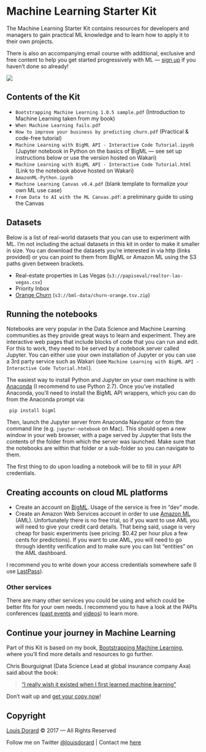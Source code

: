# Machine Learning Starter Kit

The Machine Learning Starter Kit contains resources for developers and managers to gain practical ML knowledge and to learn how to apply it to their own projects.

There is also an accompanying email course with additional, exclusive and free content to help you get started progressively with ML — [sign up](http://louisdorard.com/machine-learning-starter-kit#form) if you haven’t done so already!

![](https://static1.squarespace.com/static/5206b718e4b0bdc26006bae2/t/5862badcf5e23110755c7c1e/1482865374964/starter-kit.png) 


## Contents of the Kit

* `Bootstrapping Machine Learning 1.0.5 sample.pdf` (Introduction to Machine Learning taken from my book)
* `When Machine Learning fails.pdf`
* `How to improve your business by predicting churn.pdf` (Practical & code-free tutorial)
* `Machine Learning with BigML API - Interactive Code Tutorial.ipynb` (Jupyter notebook in Python on the basics of BigML — see set up instructions below or use the version hosted on Wakari)
* `Machine Learning with BigML API - Interactive Code Tutorial.html` (Link to the notebook above hosted on Wakari)
* `AmazonML-Python.ipynb`
* `Machine Learning Canvas v0.4.pdf` (blank template to formalize your own ML use case)
* `From Data to AI with the ML Canvas.pdf`: a preliminary guide to using the Canvas


## Datasets

Below is a list of real-world datasets that you can use to experiment with ML. I’m not including the actual datasets in this kit in order to make it smaller in size. You can download the datasets you’re interested in via http (links provided) or you can point to them from BigML or Amazon ML using the S3 paths given between brackets.

* Real-estate properties in Las Vegas (`s3://papiseval/realtor-las-vegas.csv`)
* Priority Inbox
* [Orange Churn](https://bml-data.s3.amazonaws.com/churn-orange.tsv.zip) (`s3://bml-data/churn-orange.tsv.zip`)


## Running the notebooks

Notebooks are very popular in the Data Science and Machine Learning communities as they provide great ways to learn and experiment. They are interactive web pages that include blocks of code that you can run and edit. For this to work, they need to be served by a notebook server called Jupyter. You can either use your own installation of Jupyter or you can use a 3rd party service such as Wakari (see `Machine Learning with BigML API - Interactive Code Tutorial.html`).

The easiest way to install Python and Jupyter on your own machine is with [Anaconda](https://www.continuum.io/downloads) (I recommend to use Python 2.7). Once you’ve installed Anaconda, you’ll need to install the BigML API wrappers, which you can do from the Anaconda prompt via:

```
 pip install bigml
```

Then, launch the Jupyter server from Anaconda Navigator or from the command line (e.g. `jupyter-notebook` on Mac). This should open a new window in your web browser, with a page served by Jupyter that lists the contents of the folder from which the server was launched. Make sure that the notebooks are within that folder or a sub-folder so you can navigate to them.

The first thing to do upon loading a notebook will be to fill in your API credentials.


## Creating accounts on cloud ML platforms

* Create an account on [BigML](http://www.bigml.com). Usage of the service is free in “dev” mode.
* Create an Amazon Web Services account in order to use [Amazon ML](https://aws.amazon.com/machine-learning/) (AML). Unfortunately there is no free trial, so if you want to use AML you will need to give your credit card details. That being said, usage is very cheap for basic experiments (see pricing: $0.42 per hour plus a few cents for predictions). If you want to use AML, you will need to go through identity verification and to make sure you can list “entities” on the AML dashboard.

I recommend you to write down your access credentials somewhere safe (I use [LastPass](http://lastpass.com)).


### Other services

There are many other services you could be using and which could be better fits for your own needs. I recommend you to have a look at the PAPIs conferences ([past events](http://www.papis.io/past-events) and [videos](http://youtube.com/channel/UCHMa1aYqXIQPnQD34W-ejQg/)) to learn more.


## Continue your journey in Machine Learning

Part of this Kit is based on my book, [Bootstrapping Machine Learning](http://louisdorard.com/machine-learning-book), where you’ll find more details and resources to go further.

Chris Bourguignat (Data Science Lead at global insurance company Axa) said about the book:

> [“I really wish it existed when I first learned machine learning”](https://twitter.com/chris_bour/status/577196664219426816)

Don’t wait up and [get your copy now](http://louisdorard.com/machine-learning-book)!


## Copyright

[Louis Dorard](http://louisdorard.com) © 2017 — All Rights Reserved

Follow me on Twitter [@louisdorard](https://twitter.com/louisdorard) | Contact me [here](http://louisdorard.com/contact)